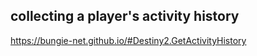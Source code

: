 ## collecting a player's activity history

https://bungie-net.github.io/#Destiny2.GetActivityHistory